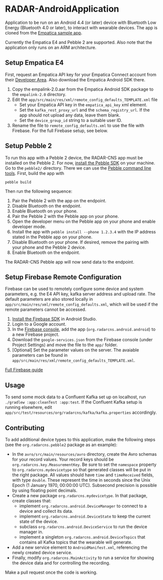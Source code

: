 # RADAR-AndroidApplication
Application to be run on an Android 4.4 (or later) device with Bluetooth Low Energy (Bluetooth 4.0 or later), to interact with wearable devices. The app is cloned from the [Empatica sample app][2].

Currently the Empatica E4 and Pebble 2 are supported. Also note that the application only runs on an ARM architecture.

## Setup Empatica E4

First, request an Empatica API key for your Empatica Connect account from their [Developer Area][1]. Also download the Empatica Android SDK there.

1. Copy the empalink-2.0.aar from the Empatica Android SDK package to the `empalink-2.0` directory.
2. Edit the `app/src/main/res/xml/remote_config_defaults_TEMPLATE.xml` file
	- Set your Empatica API key in the `empatica_api_key` xml element.
 	- Set the `kafka_rest_proxy_url` and the `schema_registry_url`. If the app should not upload any data, leave them blank.
	- Set the `device_group_id` string to a suitable user ID.
3. Rename the file to `remote_config_defaults.xml` to use the file with Firebase. For the full Firebase setup, see below.

[1]: https://www.empatica.com/connect/developer.php
[2]: https://github.com/empatica/empalink-sample-project-android

## Setup Pebble 2

To run this app with a Pebble 2 device, the RADAR-CNS app must be installed on the Pebble 2. For now, [install the Pebble SDK](https://developer.pebble.com/sdk/install/) on your machine. Go to the `pebble2/` directory. There we can use the [Pebble command line tools](https://developer.pebble.com/guides/tools-and-resources/pebble-tool/). First, build the app with
```shell
pebble build
```
Then run the following sequence:

1. Pair the Pebble 2 with the app on the endpoint.
2. Disable Bluetooth on the endpoint.
3. Enable Bluetooth on your phone.
4. Pair the Pebble 2 with the Pebble app on your phone.
5. Open the developer menu on the Pebble app on your phone and enable developer mode.
6. Install the app with `pebble install --phone 1.2.3.4` with the IP address stated in the Pebble app on your phone.
7. Disable Bluetooth on your phone. If desired, remove the pairing with your phone and the Pebble 2 device.
8. Enable Bluetooth on the endpoint.

The RADAR-CNS Pebble app will now send data to the endpoint.

## Setup Firebase Remote Configuration
Firebase can be used to remotely configure some device and system parameters, e.g. the E4 API key, kafka server address and upload rate. The default parameters are also stored locally in `app/src/main/res/xml/remote_config_defaults.xml`, which will be used if the remote parameters cannot be accessed.

1. [Install the Firebase SDK](https://firebase.google.com/docs/android/setup) in Android Studio.
2. Login to a Google account.
3. In the [Firebase console](https://console.firebase.google.com/), add the app (`org.radarcns.android.android`) to a new Firebase project.
4. Download the `google-services.json` from the Firebase console (under Project Settings) and move the file to the `app/` folder. 
5. [Optional] Set the parameter values on the server. The avaiable parameters can be found in `app/src/main/res/xml/remote_config_defaults_TEMPLATE.xml`.

[Full Firebase guide](https://firebase.google.com/docs/remote-config/use-config-android)

## Usage

To send some mock data to a Confluent Kafka set up on localhost, run `./gradlew :app:cleanTest :app:test`. If the Confluent Kafka setup is running elsewhere, edit `app/src/test/resources/org/radarcns/kafka/kafka.properties` accordingly.

## Contributing

To add additional device types to this application, make the following steps (see the `org.radarcns.pebble2` package as an example):

- In the `avro/src/main/resources/avro` directory, create the Avro schemas for your record values. Your record keys should be `org.radarcns.key.MeasurementKey`. Be sure to set the `namespace` property to `org.radarcns.mydevicetype` so that generated classes will be put in the right package. All values should have `time` and `timeReceived` fields, with type `double`. These represent the time in seconds since the Unix Epoch (1 January 1970, 00:00:00 UTC). Subsecond precision is possible by using floating point decimals.
- Create a new package `org.radarcns.mydevicetype`. In that package, create classes that:
  - implement `org.radarcns.android.DeviceManager` to connect to a device and collect its data.
  - implement `org.radarcns.android.DeviceState` to keep the current state of the device.
  - subclass `org.radarcns.android.DeviceService` to run the device manager in.
  - implement a singleton `org.radarcns.android.DeviceTopics` that contains all Kafka topics that the wearable will generate.
- Add a new service element to `AndroidManifest.xml`, referencing the newly created device service.
- Finally, modify `org.radarcns.MainActivity` to run a service for showing the device data and for controlling the recording.

Make a pull request once the code is working.

